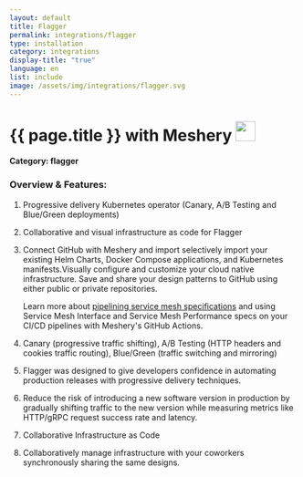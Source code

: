 ```yaml
---
layout: default
title: Flagger
permalink: integrations/flagger
type: installation
category: integrations
display-title: "true"
language: en
list: include
image: /assets/img/integrations/flagger.svg
---
```


<h1>{{ page.title }} with Meshery <img src="{{ page.image }}" style="width: 35px; height: 35px;" /></h1>


#### Category: flagger

### Overview & Features:
1. Progressive delivery Kubernetes operator (Canary, A/B Testing and Blue/Green deployments)

2. Collaborative and visual infrastructure as code for Flagger

4. 
    Connect GitHub with Meshery and import selectively import your existing Helm Charts, Docker Compose applications, and Kubernetes manifests.Visually configure and customize your cloud native infrastructure.
    Save and share your design patterns to GitHub using either public or private repositories.



    Learn more about <a href="/blog/service-mesh-specifications/pipelining-service-mesh-specifications">pipelining service mesh specifications</a> and using Service Mesh Interface and Service Mesh Performance specs on your CI/CD pipelines with Meshery's GitHub Actions.



5. Canary (progressive traffic shifting), A/B Testing (HTTP headers and cookies traffic routing), Blue/Green (traffic switching and mirroring)

6. Flagger was designed to give developers confidence in automating production releases with progressive delivery techniques.

7. Reduce the risk of introducing a new software version in production by gradually shifting traffic to the new version while measuring metrics like HTTP/gRPC request success rate and latency.

8. Collaborative Infrastructure as Code

9. Collaboratively manage infrastructure with your coworkers synchronously sharing the same designs.

